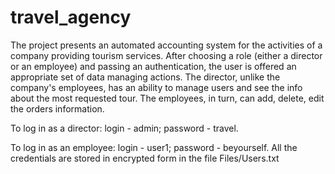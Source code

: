 # travel_agency
The project presents an automated accounting system for the activities of a company providing tourism services.
After choosing a role (either a director or an employee) and passing an authentication, the user is offered an appropriate set of data managing actions.
The director, unlike the company's employees, has an ability to manage users and see the info about the most requested tour.
The employees, in turn, can add, delete, edit the orders information.

To log in as a director: login - admin; password - travel.

To log in as an employee: login - user1; password - beyourself.
All the credentials are stored in encrypted form in the file Files/Users.txt



